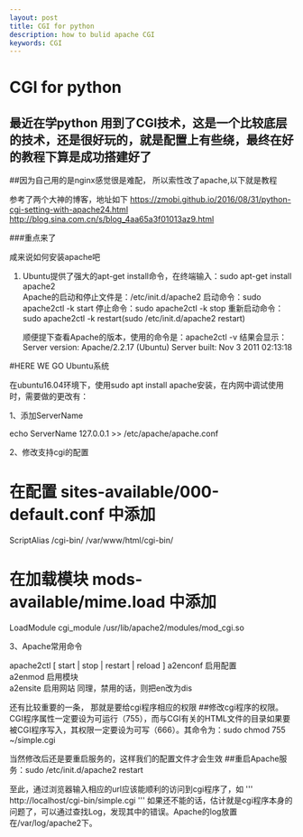 ```yaml
---
layout: post
title: CGI for python
description: how to bulid apache CGI
keywords: CGI
---
```


# CGI for python

## 最近在学python 用到了CGI技术，这是一个比较底层的技术，还是很好玩的，就是配置上有些绕，最终在好的教程下算是成功搭建好了

##因为自己用的是nginx感觉很是难配， 所以索性改了apache,以下就是教程

参考了两个大神的博客，地址如下
https://zmobi.github.io/2016/08/31/python-cgi-setting-with-apache24.html
http://blog.sina.com.cn/s/blog_4aa65a3f01013az9.html

###重点来了

咸来说如何安装apache吧
1. Ubuntu提供了强大的apt-get install命令，在终端输入：sudo apt-get install apache2    
      Apache的启动和停止文件是：/etc/init.d/apache2
       启动命令：sudo apache2ctl -k start
       停止命令：sudo apache2ctl -k stop
       重新启动命令：sudo apache2ctl -k restart(sudo /etc/init.d/apache2 restart)


     顺便提下查看Apache的版本，使用的命令是：apache2ctl -v 结果会显示：
      Server version: Apache/2.2.17 (Ubuntu)
      Server built:   Nov  3 2011 02:13:18



#HERE WE GO
Ubuntu系统

在ubuntu16.04环境下，使用sudo apt install apache安装，在内网中调试使用时，需要做的更改有：

1、添加ServerName

echo ServerName 127.0.0.1 >> /etc/apache/apache.conf

2、修改支持cgi的配置

# 在配置 sites-available/000-default.conf 中添加
ScriptAlias /cgi-bin/ /var/www/html/cgi-bin/

# 在加载模块 mods-available/mime.load  中添加
LoadModule cgi_module /usr/lib/apache2/modules/mod_cgi.so

3、Apache常用命令

apache2ctl [ start | stop | restart | reload ]
a2enconf 启用配置  
a2enmod  启用模块   
a2ensite 启用网站
同理，禁用的话，则把en改为dis

还有比较重要的一条， 那就是要给cgi程序相应的权限
##修改cgi程序的权限。CGI程序属性一定要设为可运行（755），而与CGI有关的HTML文件的目录如果要被CGI程序写入，其权限一定要设为可写（666）。其命令为：sudo chmod 755 ~/simple.cgi

当然修改后还是要重启服务的，这样我们的配置文件才会生效
##重启Apache服务：sudo /etc/init.d/apache2 restart

至此，通过浏览器输入相应的url应该能顺利的访问到cgi程序了，如
'''    
http://localhost/cgi-bin/simple.cgi
'''
如果还不能的话，估计就是cgi程序本身的问题了，可以通过查找Log，发现其中的错误。Apache的log放置在/var/log/apache2下。


















